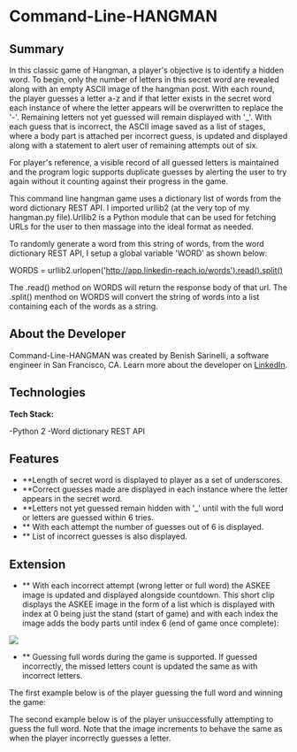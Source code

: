 # Command-Line-HANGMAN

## Summary

In this classic game of Hangman, a player's objective is to identify a hidden word. To begin, only the number of letters in this secret word are revealed along with an empty ASCII image of the hangman post. With each round, the player guesses a letter a-z and if that letter exists in the secret word each instance of where the letter appears will be overwritten to replace the '-'. Remaining letters not yet guessed will remain displayed with '_'.  With each guess that is incorrect, the ASCII image saved as a list of stages, where a body part is attached per incorrect guess, is updated and displayed along with a statement to alert user of remaining attempts out of six. 


For player's reference, a visible record of all guessed letters is maintained and the program logic supports duplicate guesses by alerting the user to try again without it counting against their progress in the game.

This command line hangman game uses a dictionary list of words from the word dictionary REST API. I imported urllib2 (at the very top of my hangman.py file).Urllib2 is a Python module that can be used for fetching URLs for the user to then massage into the ideal format as needed.

To randomly generate a word from this string of words, from the word dictionary REST API, I setup a global variable 'WORD' as shown below:

WORDS = urllib2.urlopen('http://app.linkedin-reach.io/words').read().split() 

The .read() method on WORDS will return the response body of that url.
The .split() menthod on WORDS will convert the string of words into a list containing each of the words as a string.

## About the Developer

Command-Line-HANGMAN was created by Benish Sarinelli, a software engineer in San Francisco, CA. Learn more about the developer on [LinkedIn](https://www.linkedin.com/in/bsarinelli/).

## Technologies

**Tech Stack:**

-Python 2
-Word dictionary REST API

## Features

- **Length of secret word is displayed to player as a set of underscores.
- **Correct guesses made are displayed in each instance where the letter appears in the secret word.
- **Letters not yet guessed remain hidden with '_' until with the full word or letters are guessed within 6 tries.
- ** With each attempt the number of guesses out of 6 is displayed.
- ** List of incorrect guesses is also displayed.

## Extension
- ** With each incorrect attempt (wrong letter or full word) the ASKEE image is updated and displayed alongside countdown.
This short clip displays the ASKEE image in the form of a list which is displayed with index at 0 being just the stand (start of game) and with each index the image adds the body parts until index 6 (end of game once complete):

![](short.gif)</br>


- ** Guessing full words during the game is supported. If guessed incorrectly, the missed letters count is updated the same as with incorrect letters.

The first example below is of the player guessing the full word and winning the game:


The second example below is of the player unsuccessfully attempting to guess the full word. Note that the image increments to behave the same as when the player incorrectly guesses a letter.
